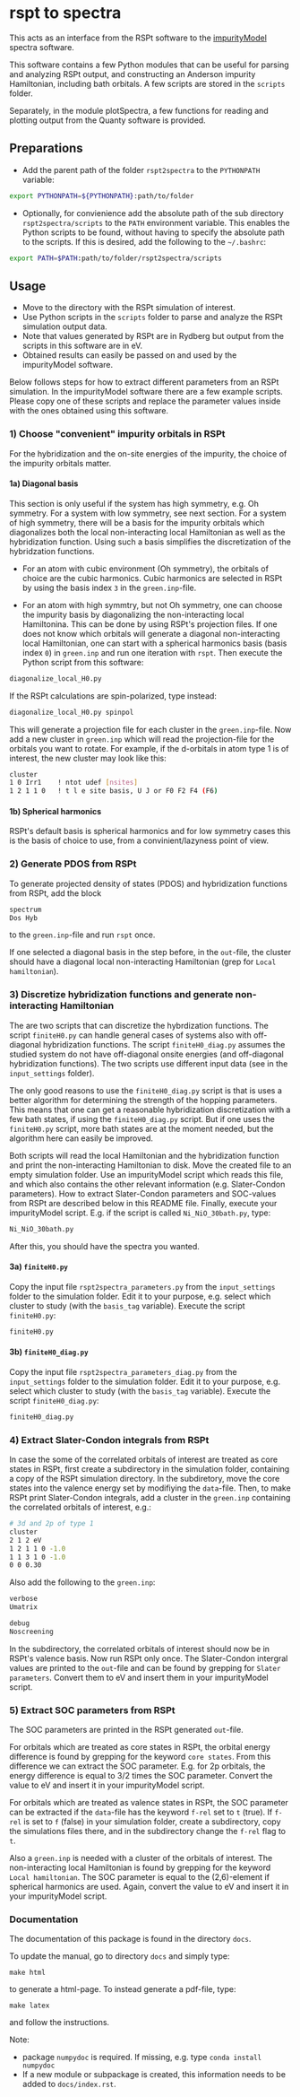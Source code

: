 # rspt to spectra

This acts as an interface from the RSPt software to the [impurityModel](https://github.com/JohanSchott/impurityModel) spectra software.

This software contains a few Python modules that can be useful for parsing and analyzing RSPt output, and constructing an Anderson impurity Hamiltonian, including bath orbitals.
A few scripts are stored in the `scripts` folder.

Separately, in the module plotSpectra, a few functions for reading and plotting output from the Quanty software is provided.

## Preparations
- Add the parent path of the folder `rspt2spectra` to the `PYTHONPATH` variable:
```bash
export PYTHONPATH=${PYTHONPATH}:path/to/folder
```

- Optionally, for convienience add the absolute path of the sub directory `rspt2spectra/scripts` to the `PATH` environment variable. This enables the Python scripts to be found, without having to specify the absolute path to the scripts. If this is desired, add the following to the `~/.bashrc`:
 ```bash
 export PATH=$PATH:path/to/folder/rspt2spectra/scripts
 ```

## Usage 
- Move to the directory with the RSPt simulation of interest.
- Use Python scripts in the `scripts` folder to parse and analyze the RSPt simulation output data.
- Note that values generated by RSPt are in Rydberg but output from the scripts in this software are in eV.
- Obtained results can easily be passed on and used by the impurityModel software. 

Below follows steps for how to extract different parameters from an RSPt simulation.
In the impurityModel software there are a few example scripts. 
Please copy one of these scripts and replace the parameter values inside with the ones obtained using this software.

### 1) Choose "convenient" impurity orbitals in RSPt
For the hybridization and the on-site energies of the impurity, the choice of the impurity orbitals matter. 
#### 1a) Diagonal basis
This section is only useful if the system has high symmetry, e.g. Oh symmetry. For a system with low symmetry, see next section.
For a system of high symmetry, there will be a basis for the impurity orbitals which diagonalizes both the local non-interacting local Hamiltonian as well as the hybridization function.
Using such a basis simplifies the discretization of the hybridzation functions.
- For an atom with cubic environment (Oh symmetry), the orbitals of choice are the cubic harmonics. 
Cubic harmonics are selected in RSPt by using the basis index `3` in the `green.inp`-file.

- For an atom with high symmtry, but not Oh symmetry, one can choose the impurity basis by diagonalizing the non-interacting local Hamiltonina. This can be done by using RSPt's projection files. 
If one does not know which orbitals will generate a diagonal non-interacting local Hamiltonian, 
one can start with a spherical harmonics basis (basis index `0`) in `green.inp` and run one iteration with `rspt`. 
Then execute the Python script from this software:
```bash
diagonalize_local_H0.py 
```
If the RSPt calculations are spin-polarized, type instead:
```bash
diagonalize_local_H0.py spinpol
```
This will generate a projection file for each cluster in the `green.inp`-file.
Now add a new cluster in `green.inp` which will read the projection-file for the orbitals you want to rotate. 
For example, if the d-orbitals in atom type 1 is of interest, the new cluster may look like this:
```bash
cluster
1 0 Irr1    ! ntot udef [nsites]
1 2 1 1 0   ! t l e site basis, U J or F0 F2 F4 (F6)
```

#### 1b) Spherical harmonics
RSPt's default basis is spherical harmonics and for low symmetry cases this is the basis of choice to use, from a convinient/lazyness point of view.


### 2) Generate PDOS from RSPt
To generate projected density of states (PDOS) and hybridization functions from RSPt, add the block
```bash
spectrum
Dos Hyb
```
to the `green.inp`-file and run `rspt` once. 

If one selected a diagonal basis in the step before, in the `out`-file, the cluster should have a diagonal local non-interacting Hamiltonian (grep for `Local hamiltonian`).


### 3) Discretize hybridization functions and generate non-interacting Hamiltonian

The are two scripts that can discretize the hybrdization functions. 
The script `finiteH0.py` can handle general cases of systems also with off-diagonal hybridization functions.
The script `finiteH0_diag.py` assumes the studied system do not have off-diagonal onsite energies (and off-diagonal hybridization functions).
The two scripts use different input data (see in the `input_settings` folder).

The only good reasons to use the `finiteH0_diag.py` script is that is uses a better algorithm for determining the strength of the hopping parameters.
This means that one can get a reasonable hybridization discretization with a few bath states, if using the `finiteH0_diag.py` script.
But if one uses the `finiteH0.py` script, more bath states are at the moment needed, but the algorithm here can easily be improved.

Both scripts will read the local Hamiltonian and the hybridization function and print the non-interacting Hamiltonian to disk.
Move the created file to an empty simulation folder.
Use an impurityModel script which reads this file, and which also contains the other relevant information (e.g. Slater-Condon parameters). How to extract Slater-Condon parameters and SOC-values from RSPt are described below in this README file. 
Finally, execute your impurityModel script. E.g. if the script is called `Ni_NiO_30bath.py`, type:
```bash
Ni_NiO_30bath.py
```
After this, you should have the spectra you wanted.

#### 3a) `finiteH0.py` 
Copy the input file `rspt2spectra_parameters.py` from the `input_settings` folder to the simulation folder.
Edit it to your purpose, e.g. select which cluster to study (with the `basis_tag` variable).
Execute the script `finiteH0.py`:
```bash
finiteH0.py
```

#### 3b) `finiteH0_diag.py` 
Copy the input file `rspt2spectra_parameters_diag.py` from the `input_settings` folder to the simulation folder.
Edit it to your purpose, e.g. select which cluster to study (with the `basis_tag` variable).
Execute the script `finiteH0_diag.py`:
```bash
finiteH0_diag.py
```

### 4) Extract Slater-Condon integrals from RSPt
In case the some of the correlated orbitals of interest are treated as core states in RSPt, 
first create a subdirectory in the simulation folder, containing a copy of the RSPt simulation directory.
In the subdiretory, move the core states into the valence energy set by modifiying the `data`-file.
Then, to make RSPt print Slater-Condon integrals, add a cluster in the `green.inp` containing the correlated orbitals of interest, e.g.:
```bash
# 3d and 2p of type 1
cluster
2 1 2 eV
1 2 1 1 0 -1.0 
1 1 3 1 0 -1.0
0 0 0.30
```
Also add the following to the `green.inp`:
```bash
verbose
Umatrix

debug
Noscreening
```
In the subdirectory, the correlated orbitals of interest should now be in RSPt's valence basis. 
Now run RSPt only once. 
The Slater-Condon intergral values are printed to the `out`-file and can be found by grepping for `Slater parameters`. 
Convert them to eV and insert them in your impurityModel script.


### 5) Extract SOC parameters from RSPt
The SOC parameters are printed in the RSPt generated `out`-file.

For orbitals which are treated as core states in RSPt, the orbital energy difference is found by grepping for the keyword `core states`.
From this difference we can extract the SOC parameter. E.g. for 2p orbitals, the energy difference is equal to 3/2 times the SOC parameter.
Convert the value to eV and insert it in your impurityModel script.

For orbitals which are treated as valence states in RSPt, the SOC parameter can be extracted if the `data`-file has the keyword `f-rel` set to `t` (true). 
If `f-rel` is set to `f` (false) in your simulation folder, create a subdirectory, copy the simulations files there, and in the subdirectory change the `f-rel` flag to `t`.

Also a `green.inp` is needed with a cluster of the orbitals of interest. 
The non-interacting local Hamiltonian is found by grepping for the keyword `Local hamiltonian`.
The SOC parameter is equal to the (2,6)-element if spherical harmonics are used.
Again, convert the value to eV and insert it in your impurityModel script.



### Documentation
The documentation of this package is found in the directory `docs`.

To update the manual, go to directory `docs` and simply type:

```
make html
```
to generate a html-page.
To instead generate a pdf-file, type:
```
make latex
```
and follow the instructions.

Note:
- package `numpydoc` is required. If missing, e.g. type `conda install numpydoc` 
- If a new module or subpackage is created, this information needs to be added to `docs/index.rst`. 

